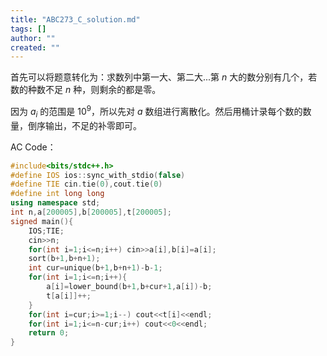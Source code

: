 ```yaml
---
title: "ABC273_C_solution.md"
tags: []
author: ""
created: ""
---
```


首先可以将题意转化为：求数列中第一大、第二大...第 $n$ 大的数分别有几个，若数的种数不足 $n$ 种，则剩余的都是零。

因为 $a_i$ 的范围是 $10^9$，所以先对 $a$ 数组进行离散化。然后用桶计录每个数的数量，倒序输出，不足的补零即可。

AC Code：

```c++
#include<bits/stdc++.h>
#define IOS ios::sync_with_stdio(false)
#define TIE cin.tie(0),cout.tie(0) 
#define int long long
using namespace std;
int n,a[200005],b[200005],t[200005];
signed main(){
	IOS;TIE;
	cin>>n;
	for(int i=1;i<=n;i++) cin>>a[i],b[i]=a[i];
	sort(b+1,b+n+1);
	int cur=unique(b+1,b+n+1)-b-1;
	for(int i=1;i<=n;i++){
		a[i]=lower_bound(b+1,b+cur+1,a[i])-b;
		t[a[i]]++;
	}
	for(int i=cur;i>=1;i--) cout<<t[i]<<endl;
	for(int i=1;i<=n-cur;i++) cout<<0<<endl;
	return 0;
} 
```


